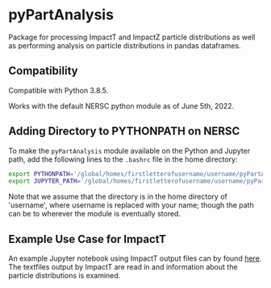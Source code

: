# pyPartAnalysis

Package for processing ImpactT and ImpactZ particle distributions as well as performing analysis on particle distributions in pandas dataframes.

## Compatibility

Compatible with Python 3.8.5.

Works with the default NERSC python module as of June 5th, 2022.

## Adding Directory to PYTHONPATH on NERSC

To make the `pyPartAnalysis` module available on the Python and Jupyter path, add the following lines to the `.bashrc` file in the home directory:

```bash
export PYTHONPATH='/global/homes/firstletterofusername/username/pyPartAnalysis'
export JUPYTER_PATH='/global/homes/firstletterofusername/username/pyPartAnalysis'
```

Note that we assume that the directory is in the home directory of 'username', where username is replaced with your name; though the path can be to wherever the module is eventually stored.

## Example Use Case for ImpactT

An example Jupyter notebook using ImpactT output files can by found [here](Examples/Example_ImpactT.ipynb). The textfiles output by ImpactT are read in and information about the particle distributions is examined.
